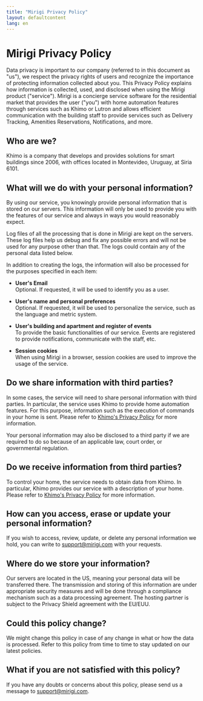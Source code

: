 ```yaml
---
title: "Mirigi Privacy Policy"
layout: defaultcontent
lang: en
---
```


# Mirigi Privacy Policy

Data privacy is important to our company (referred to in this document as "us"), we respect the privacy rights of users and recognize the importance of protecting information collected about you. This Privacy Policy explains how information is collected, used, and disclosed when using the Mirigi product ("service"). Mirigi is a concierge service software for the residential market that provides the user ("you") with home automation features through services such as Khimo or Lutron and allows efficient communication with the building staff to provide services such as Delivery Tracking, Amenities Reservations, Notifications, and more.

## Who are we?

Khimo is a company that develops and provides solutions for smart buildings since 2006, with offices located in Montevideo, Uruguay, at Siria 6101.

## What will we do with your personal information?

By using our service, you knowingly provide personal information that is stored on our servers. This information will only be used to provide you with the features of our service and always in ways you would reasonably expect.

Log files of all the processing that is done in Mirigi are kept on the servers. These log files help us debug and fix any possible errors and will not be used for any purpose other than that. The logs could contain any of the personal data listed below.

In addition to creating the logs, the information will also be processed for the purposes specified in each item:

- **User's Email**  
  Optional. If requested, it will be used to identify you as a user.

- **User's name and personal preferences**  
  Optional. If requested, it will be used to personalize the service, such as the language and metric system.

- **User's building and apartment and register of events**  
  To provide the basic functionalities of our service. Events are registered to provide notifications, communicate with the staff, etc.

- **Session cookies**  
  When using Mirigi in a browser, session cookies are used to improve the usage of the service.

## Do we share information with third parties?

In some cases, the service will need to share personal information with third parties. In particular, the service uses Khimo to provide home automation features. For this purpose, information such as the execution of commands in your home is sent. Please refer to [Khimo's Privacy Policy](https://www.khimo.com/policy) for more information.

Your personal information may also be disclosed to a third party if we are required to do so because of an applicable law, court order, or governmental regulation.

## Do we receive information from third parties?

To control your home, the service needs to obtain data from Khimo. In particular, Khimo provides our service with a description of your home. Please refer to [Khimo's Privacy Policy](https://www.khimo.com/policy) for more information.

## How can you access, erase or update your personal information?

If you wish to access, review, update, or delete any personal information we hold, you can write to [support@mirigi.com](mailto:support@mirigi.com) with your requests.

## Where do we store your information?

Our servers are located in the US, meaning your personal data will be transferred there. The transmission and storing of this information are under appropriate security measures and will be done through a compliance mechanism such as a data processing agreement. The hosting partner is subject to the Privacy Shield agreement with the EU/EUU.

## Could this policy change?

We might change this policy in case of any change in what or how the data is processed. Refer to this policy from time to time to stay updated on our latest policies.

## What if you are not satisfied with this policy?

If you have any doubts or concerns about this policy, please send us a message to [support@mirigi.com](mailto:support@mirigi.com).

